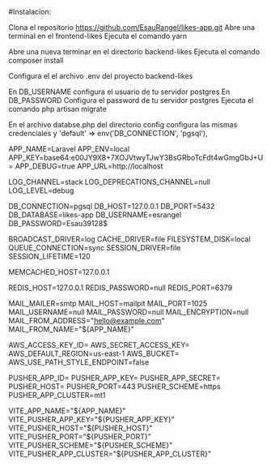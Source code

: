 #Instalacion:

Clona el repositorio https://github.com/EsauRangel/likes-app.git
Abre una terminal en el frontend-likes 
Ejecuta el comando yarn 

Abre una nueva terminar en el directorio backend-likes 
Ejecuta el comando composer install 

Configura el el archivo .env del proyecto backend-likes 

En DB_USERNAME configura el usuario de tu servidor postgres
En DB_PASSWORD Configura el password de tu servidor postgres
Ejecuta el comando php artisan migrate

En el archivo databse.php del directorio config configura las mismas credenciales y 'default' => env('DB_CONNECTION', 'pgsql'),



APP_NAME=Laravel
APP_ENV=local
APP_KEY=base64:e00JY9X8+7XOJVtwyTJwY3BsGRboTcFdt4wGmgGbJ+U=
APP_DEBUG=true
APP_URL=http://localhost

LOG_CHANNEL=stack
LOG_DEPRECATIONS_CHANNEL=null
LOG_LEVEL=debug

DB_CONNECTION=pgsql
DB_HOST=127.0.0.1
DB_PORT=5432
DB_DATABASE=likes-app
DB_USERNAME=esrangel
DB_PASSWORD=Esau39128$

BROADCAST_DRIVER=log
CACHE_DRIVER=file
FILESYSTEM_DISK=local
QUEUE_CONNECTION=sync
SESSION_DRIVER=file
SESSION_LIFETIME=120

MEMCACHED_HOST=127.0.0.1

REDIS_HOST=127.0.0.1
REDIS_PASSWORD=null
REDIS_PORT=6379

MAIL_MAILER=smtp
MAIL_HOST=mailpit
MAIL_PORT=1025
MAIL_USERNAME=null
MAIL_PASSWORD=null
MAIL_ENCRYPTION=null
MAIL_FROM_ADDRESS="hello@example.com"
MAIL_FROM_NAME="${APP_NAME}"

AWS_ACCESS_KEY_ID=
AWS_SECRET_ACCESS_KEY=
AWS_DEFAULT_REGION=us-east-1
AWS_BUCKET=
AWS_USE_PATH_STYLE_ENDPOINT=false

PUSHER_APP_ID=
PUSHER_APP_KEY=
PUSHER_APP_SECRET=
PUSHER_HOST=
PUSHER_PORT=443
PUSHER_SCHEME=https
PUSHER_APP_CLUSTER=mt1

VITE_APP_NAME="${APP_NAME}"
VITE_PUSHER_APP_KEY="${PUSHER_APP_KEY}"
VITE_PUSHER_HOST="${PUSHER_HOST}"
VITE_PUSHER_PORT="${PUSHER_PORT}"
VITE_PUSHER_SCHEME="${PUSHER_SCHEME}"
VITE_PUSHER_APP_CLUSTER="${PUSHER_APP_CLUSTER}"
